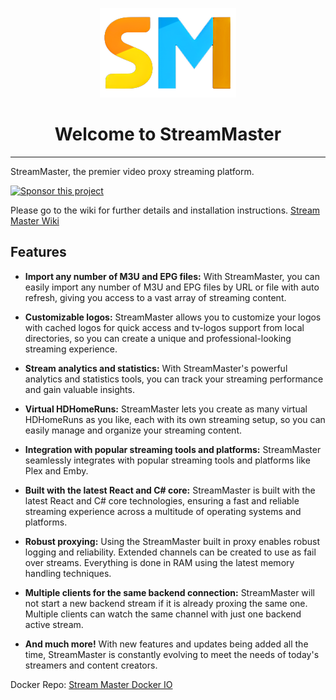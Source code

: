 <p align="center" width="100%">
    <img  src="https://raw.githubusercontent.com/SenexCrenshaw/StreamMaster/refs/heads/main/streammasterwebui/public/images/streammaster_logo.png" alt="StreamMaster Logo"/>
    <H1 align="center" width="100%">Welcome to StreamMaster</H1>
</p>

---

StreamMaster, the premier video proxy streaming platform.

[![Sponsor this project](https://img.shields.io/badge/Sponsor-%E2%9D%A4-pink)](https://www.patreon.com/user?u=52683080)

Please go to the wiki for further details and installation instructions.
[Stream Master Wiki](https://github.com/SenexCrenshaw/StreamMaster/wiki)

## Features

- **Import any number of M3U and EPG files:** With StreamMaster, you can easily import any number of M3U and EPG files by URL or file with auto refresh, giving you access to a vast array of streaming content.

- **Customizable logos:** StreamMaster allows you to customize your logos with cached logos for quick access and tv-logos support from local directories, so you can create a unique and professional-looking streaming experience.

- **Stream analytics and statistics:** With StreamMaster's powerful analytics and statistics tools, you can track your streaming performance and gain valuable insights.

- **Virtual HDHomeRuns:** StreamMaster lets you create as many virtual HDHomeRuns as you like, each with its own streaming setup, so you can easily manage and organize your streaming content.

- **Integration with popular streaming tools and platforms:** StreamMaster seamlessly integrates with popular streaming tools and platforms like Plex and Emby.

- **Built with the latest React and C# core:** StreamMaster is built with the latest React and C# core technologies, ensuring a fast and reliable streaming experience across a multitude of operating systems and platforms.

- **Robust proxying:** Using the StreamMaster built in proxy enables robust logging and reliability. Extended channels can be created to use as fail over streams. Everything is done in RAM using the latest memory handling techniques.

- **Multiple clients for the same backend connection:** StreamMaster will not start a new backend stream if it is already proxing the same one. Multiple clients can watch the same channel with just one backend active stream.

- **And much more!** With new features and updates being added all the time, StreamMaster is constantly evolving to meet the needs of today's streamers and content creators.

Docker Repo: [Stream Master Docker IO](https://hub.docker.com/r/senexcrenshaw/streammaster)
